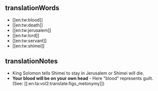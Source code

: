 ## translationWords

* [[en:tw:blood]]
* [[en:tw:death]]
* [[en:tw:jerusalem]]
* [[en:tw:lord]]
* [[en:tw:servant]]
* [[en:tw:shimei]]

## translationNotes

* King Solomon tells Shimei to stay in Jerusalem or Shimei will die.
* **Your blood will be on your own head** - Here "blood" represents guilt. (See: [[:en:ta:vol2:translate:figs_metonymy]])
